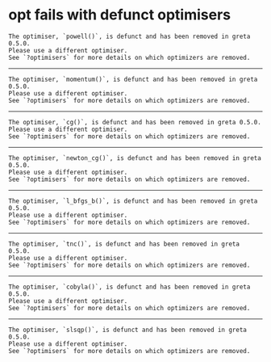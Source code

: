 # opt fails with defunct optimisers

    The optimiser, `powell()`, is defunct and has been removed in greta 0.5.0.
    Please use a different optimiser.
    See `?optimisers` for more details on which optimizers are removed.

---

    The optimiser, `momentum()`, is defunct and has been removed in greta 0.5.0.
    Please use a different optimiser.
    See `?optimisers` for more details on which optimizers are removed.

---

    The optimiser, `cg()`, is defunct and has been removed in greta 0.5.0.
    Please use a different optimiser.
    See `?optimisers` for more details on which optimizers are removed.

---

    The optimiser, `newton_cg()`, is defunct and has been removed in greta 0.5.0.
    Please use a different optimiser.
    See `?optimisers` for more details on which optimizers are removed.

---

    The optimiser, `l_bfgs_b()`, is defunct and has been removed in greta 0.5.0.
    Please use a different optimiser.
    See `?optimisers` for more details on which optimizers are removed.

---

    The optimiser, `tnc()`, is defunct and has been removed in greta 0.5.0.
    Please use a different optimiser.
    See `?optimisers` for more details on which optimizers are removed.

---

    The optimiser, `cobyla()`, is defunct and has been removed in greta 0.5.0.
    Please use a different optimiser.
    See `?optimisers` for more details on which optimizers are removed.

---

    The optimiser, `slsqp()`, is defunct and has been removed in greta 0.5.0.
    Please use a different optimiser.
    See `?optimisers` for more details on which optimizers are removed.

